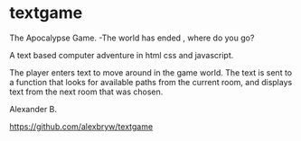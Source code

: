 # textgame
The Apocalypse Game.
-The world has ended , where do you go?

A text based computer adventure in html css and javascript.

The player enters text to move around in the game world.
The text is sent to a function that looks for available paths from the current room,
and displays text from the next room that was chosen.

Alexander B.

https://github.com/alexbryw/textgame